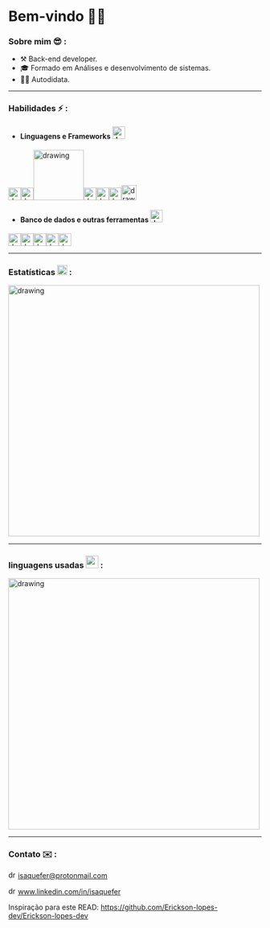 
# Bem-vindo ✌🏿

### Sobre mim  :sunglasses: :  
- ⚒️ Back-end developer.
- 🎓 Formado em Análises e desenvolvimento de sistemas.
- 👨‍💻 Autodidata.
<hr>

### Habilidades ⚡ :

- #### Linguagens e Frameworks <img src="https://cdn1.iconfinder.com/data/icons/internet-security-3/64/x-03-512.png" alt="drawing" width="25"/>
 <img src="https://emojis.slackmojis.com/emojis/images/1450319444/32/python.png" alt="drawing" width="25"/><img src="https://emojis.slackmojis.com/emojis/images/1483054030/1541/django.png?1483054030" alt="drawing" width="25"/><img src="https://www.sqlalchemy.org/img/sqla_logo.png" alt="drawing" width="100"/><img src="https://emojis.slackmojis.com/emojis/images/1450441296/151/javascript.png?" alt="drawing" width="25"/><img src="https://emojis.slackmojis.com/emojis/images/1483052921/1537/vue.png?1483052921" alt="drawing" width="25"/><img src="https://emojis.slackmojis.com/emojis/images/1470343792/719/html5.png?1470343792" alt="drawing" width="25"/><img src="https://emojis.slackmojis.com/emojis/images/1497185511/2411/css.jpg?1497185511" alt="drawing" width="30"/>

- #### Banco de dados e outras ferramentas <img src="https://emojis.slackmojis.com/emojis/images/1620758692/38043/database.png?1620758692" alt="drawing" width="25"/>
<img src="https://emojis.slackmojis.com/emojis/images/1533733488/4439/mysql.png?1533733488" alt="drawing" width="25"/><img src="https://emojis.slackmojis.com/emojis/images/1450470347/198/postgresql.png?1450470347" alt="drawing" width="25"/><img src="https://emojis.slackmojis.com/emojis/images/1581212198/7766/shydocker.png?1581212198" alt="drawing" width="25"/><img src="https://emojis.slackmojis.com/emojis/images/1501021339/341/git.png?1501021339" alt="drawing" width="25"/><img src="https://emojis.slackmojis.com/emojis/images/1551101669/5413/linux.png?1551101669" alt="drawing" width="25"/>
<hr>

### Estatísticas  <img src="https://cdn3.iconfinder.com/data/icons/e-commerce-and-online-shopping/64/__statistics-256.png" alt="drawing" width="20"/> :
<img src="https://github-readme-stats.vercel.app/api?username=isaquefer&theme=cobalt&show_icons=true)](https://github.com/Erickson-lopes-dev/github-readme-stats" alt="drawing" width="500"/>

<hr>

###  linguagens usadas  <img src="https://img.icons8.com/color/48/000000/statistics.png" width="25" />  :

<img src="https://github-readme-stats.vercel.app/api/top-langs/?username=isaquefer&hide=scss,JavaScript,PowerShell,C++,Td,Tex,Fortran,C&layout=compact&theme=cobalt&title_color=2ED3EA" alt="drawing" width="500"/>

<hr>

### Contato ✉️ :
<img src="https://external-content.duckduckgo.com/ip3/protonmail.com.ico" alt="drawing" width="15"/> isaquefer@protonmail.com

<img src="https://emojis.slackmojis.com/emojis/images/1470343326/711/linkedin.png?1470343326" alt="drawing" width="15"/> www.linkedin.com/in/isaquefer

Inspiração para este READ: https://github.com/Erickson-lopes-dev/Erickson-lopes-dev
